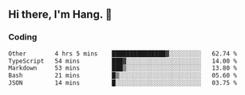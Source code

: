 ## Hi there, I'm Hang. 👋

### Coding

<!--START_SECTION:waka-->

```txt
Other        4 hrs 5 mins    ███████████████▓░░░░░░░░░   62.74 %
TypeScript   54 mins         ███▓░░░░░░░░░░░░░░░░░░░░░   14.00 %
Markdown     53 mins         ███▒░░░░░░░░░░░░░░░░░░░░░   13.80 %
Bash         21 mins         █▒░░░░░░░░░░░░░░░░░░░░░░░   05.60 %
JSON         14 mins         █░░░░░░░░░░░░░░░░░░░░░░░░   03.75 %
```

<!--END_SECTION:waka-->
